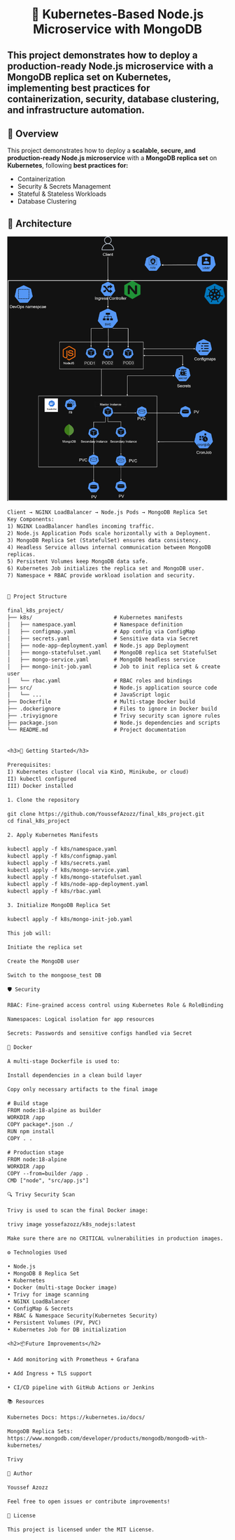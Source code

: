 <h1 align="center">🚀 Kubernetes-Based Node.js Microservice with MongoDB</h1>

This project demonstrates how to deploy a **production-ready Node.js microservice** with a **MongoDB replica set** on **Kubernetes**, implementing **best practices for containerization, security, database clustering, and infrastructure automation**.
---

## 📖 Overview
This project demonstrates how to deploy a **scalable, secure, and production-ready Node.js microservice** 
with a **MongoDB replica set** on **Kubernetes**, following **best practices for:**

- Containerization
- Security & Secrets Management
- Stateful & Stateless Workloads
- Database Clustering

<h2>🧩 Architecture</h2>

<p align="center"> <img src="k8s_Cluster_diagram.png" alt="Kubernetes Architecture" width="650"/> </p>


```plaintext
Client → NGINX LoadBalancer → Node.js Pods → MongoDB Replica Set
Key Components:
1) NGINX LoadBalancer handles incoming traffic.
2) Node.js Application Pods scale horizontally with a Deployment.
3) MongoDB Replica Set (StatefulSet) ensures data consistency.
4) Headless Service allows internal communication between MongoDB replicas.
5) Persistent Volumes keep MongoDB data safe.
6) Kubernetes Job initializes the replica set and MongoDB user.
7) Namespace + RBAC provide workload isolation and security.


📂 Project Structure

final_k8s_project/
├── k8s/                          # Kubernetes manifests
│   ├── namespace.yaml            # Namespace definition
│   ├── configmap.yaml            # App config via ConfigMap
│   ├── secrets.yaml              # Sensitive data via Secret
│   ├── node-app-deployment.yaml  # Node.js app Deployment
│   ├── mongo-statefulset.yaml    # MongoDB replica set StatefulSet
│   ├── mongo-service.yaml        # MongoDB headless service
│   ├── mongo-init-job.yaml       # Job to init replica set & create user
│   └── rbac.yaml                 # RBAC roles and bindings
├── src/                          # Node.js application source code
│   └── ...                       # JavaScript logic
├── Dockerfile                    # Multi-stage Docker build
├── .dockerignore                 # Files to ignore in Docker build
├── .trivyignore                  # Trivy security scan ignore rules
├── package.json                  # Node.js dependencies and scripts
└── README.md                     # Project documentation


<h3>🚀 Getting Started</h3>

Prerequisites:
I) Kubernetes cluster (local via KinD, Minikube, or cloud)
II) kubectl configured
III) Docker installed

1. Clone the repository

git clone https://github.com/YoussefAzozz/final_k8s_project.git
cd final_k8s_project

2. Apply Kubernetes Manifests

kubectl apply -f k8s/namespace.yaml
kubectl apply -f k8s/configmap.yaml
kubectl apply -f k8s/secrets.yaml
kubectl apply -f k8s/mongo-service.yaml
kubectl apply -f k8s/mongo-statefulset.yaml
kubectl apply -f k8s/node-app-deployment.yaml
kubectl apply -f k8s/rbac.yaml

3. Initialize MongoDB Replica Set

kubectl apply -f k8s/mongo-init-job.yaml

This job will:

Initiate the replica set

Create the MongoDB user

Switch to the mongoose_test DB

🛡️ Security

RBAC: Fine-grained access control using Kubernetes Role & RoleBinding

Namespaces: Logical isolation for app resources

Secrets: Passwords and sensitive configs handled via Secret

🐳 Docker

A multi-stage Dockerfile is used to:

Install dependencies in a clean build layer

Copy only necessary artifacts to the final image

# Build stage
FROM node:18-alpine as builder
WORKDIR /app
COPY package*.json ./
RUN npm install
COPY . .

# Production stage
FROM node:18-alpine
WORKDIR /app
COPY --from=builder /app .
CMD ["node", "src/app.js"]

🔍 Trivy Security Scan

Trivy is used to scan the final Docker image:

trivy image yossefazozz/k8s_nodejs:latest

Make sure there are no CRITICAL vulnerabilities in production images.

⚙️ Technologies Used

• Node.js
• MongoDB 8 Replica Set
• Kubernetes
• Docker (multi-stage Docker image)
• Trivy for image scanning
• NGINX LoadBalancer
• ConfigMap & Secrets
• RBAC & Namespace Security(Kubernetes Security)
• Persistent Volumes (PV, PVC)
• Kubernetes Job for DB initialization

<h2>📦Future Improvements</h2>

• Add monitoring with Prometheus + Grafana

• Add Ingress + TLS support

• CI/CD pipeline with GitHub Actions or Jenkins

📚 Resources

Kubernetes Docs: https://kubernetes.io/docs/

MongoDB Replica Sets: https://www.mongodb.com/developer/products/mongodb/mongodb-with-kubernetes/

Trivy

🧠 Author

Youssef Azozz

Feel free to open issues or contribute improvements!

📎 License

This project is licensed under the MIT License.

